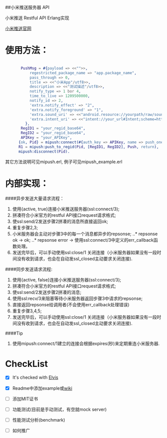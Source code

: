 ##小米推送服务器 API

小米推送 Restful API Erlang实现

[小米推送官网](http://dev.xiaomi.com/doc/?p=533)

使用方法：
=========

```erlang

       PushMsg = #{payload => <<"">>,
           regestricted_package_name => "app.package_name",
           pass_through => 0,
           title => <<"小米App"/utf8>>,
           description => <<"测试描述"/utf8>>,
           notify_type => 1 bor 4,
           time_to_live => 1209500000,
           notify_id => 2,
           'extra.notify_effect' => "2",
           'extra.notify_foreground' => "1",
           'extra.sound_uri' => <<"android.resource://yourpath/raw/sound_file">>,
           'extra.intent_uri' => <<"intent://your_url#Intent;scheme=http;action=android.intent.action.VIEW;end">>
         },
       RegID1 = "your_regid_base64",
       RegID2 = "your_regid_base64",
       APIKey = "your_APIKey",
      {ok, Pid} = mipush:connect(#{auth_key => APIKey, name => push_one_msg_test}),
      R1 = mipush:push_to_regid(Pid, [RegID1, RegID2], Push, return),
      mipush:disconnect(Pid).

```

其它方法说明可见mipush.erl, 例子可见mipush_example.erl

内部实现：
============
####异步发送大量请求流程：
1. 使用{active, true}连接小米推送服务器(ssl:connect/3);
2. 拼凑符合小米官方的restful API接口request请求格式;
3. 使ssl:send/2发送步骤2拼凑的消息所直接返回ok;
4. 重复步骤2,3;
5. 小米服务器会主动对步骤3中的每一个消息都异步的repsonse;
..* repsonse ok -> ok;
..* repsonse error -> 使用ssl:connect/3中定义的err_callback函数处理。
6. 发送完毕后，可以手动使用ssl:close/1 关闭连接（小米服务器如果没有一段时间没有收到请求，也会在自动发ssl_closed主动要求关闭连接).

####同步发送请求流程:
1. 使用{active, false}连接小米推送服务器(ssl:connect/3);
2. 拼凑符合小米官方的restful API接口request请求格式;
3. 使ssl:send/2发送步骤2拼凑的消息;
4. 使用ssl:recv/3来阻塞等待小米服务器返回步骤3中请求的repsonse;
5. 直接返回repsonse给调用者(不会使用err_callback处理错误)
5. 重复步骤3,4,5;
6. 发送完毕后，可以手动使用ssl:close/1 关闭连接（小米服务器如果没有一段时间没有收到请求，也会在自动发ssl_closed主动要求关闭连接).

####Tip
1. 使用mipush:connect/1建立的连接会根据expires(秒)来定期重连小米服务器.

CheckList
================
- [X]  It's checked with [Elvis](https://github.com/inaka/elvis)
- [X]  Readme中添加example或[wiki](https://github.com/zhongwencool/mipush/wiki)
- [ ]  添加MIT证书 
- [ ]  功能测试(目前是手动测试，有空就mock server)
- [ ]  性能测试分析(benchmark)
- [ ]  如何推广



